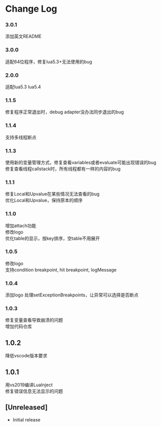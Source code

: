 # Change Log
### 3.0.1
添加英文README
### 3.0.0
适配64位程序，修复lua5.3+无法使用的bug
### 2.0.0
适配lua5.3 lua5.4
### 1.1.5
修复程序正常退出时，debug adapter没办法同步退出的bug
### 1.1.4
支持多线程断点
### 1.1.3
使用新的变量管理方式，修复查看variables或者evaluate可能出现错误的bug    
修复查看线程callstack时，所有线程都有一样的内容的bug
### 1.1.1
修复Local和Upvalue在某些情况无法查看的bug  
优化Local和Upvalue，保持原本的顺序
### 1.1.0
增加attach功能    
修改logo     
优化table的显示，按key排序，空table不用展开
### 1.0.5
修改logo  
支持condition breakpoint, hit breakpoint, logMessage
### 1.0.4
添加logo
处理setExceptionBreakpoints，让异常可以选择是否断点
### 1.0.3
修复变量查看导致崩溃的问题  
增加代码仓库
## 1.0.2
降低vscode版本要求
## 1.0.1
用vs2019编译LuaInject    
修复错误信息无法显示的问题

## [Unreleased]

- Initial release